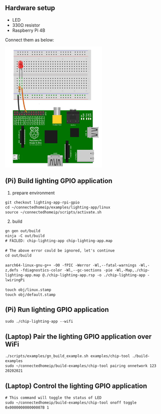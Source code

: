 ## Hardware setup

-   LED
-   330Ω resistor
-   Raspberry Pi 4B

Connect them as below:

![](./circus.png)

## (Pi) Build lighting GPIO application

1. prepare environment

```
git checkout lighting-app-rpi-gpio
cd ~/connectedhomeip/examples/lighting-app/linux
source ~/connectedhomeip/scripts/activate.sh
```

2. build

```
gn gen out/build
ninja -C out/build
# FAILED: chip-lighting-app chip-lighting-app.map

# The above error could be ignored, let's continue
cd out/build

aarch64-linux-gnu-g++ -O0 -fPIC -Werror -Wl,--fatal-warnings -Wl,-z,defs -fdiagnostics-color -Wl,--gc-sections -pie -Wl,-Map,./chip-lighting-app.map @./chip-lighting-app.rsp -o ./chip-lighting-app -lwiringPi

touch obj/linux.stamp
touch obj/default.stamp
```

## (Pi) Run lighting GPIO application

```
sudo ./chip-lighting-app --wifi
```

## (Laptop) Pair the lighting GPIO application over WiFi

```
./scripts/examples/gn_build_example.sh examples/chip-tool ./build-examples
sudo ~/connectedhomeip/build-examples/chip-tool pairing onnetwork 123 20202021
```

## (Laptop) Control the lighting GPIO application

```
# This command will toggle the status of LED
sudo ~/connectedhomeip/build-examples/chip-tool onoff toggle 0x000000000000007B 1
```
